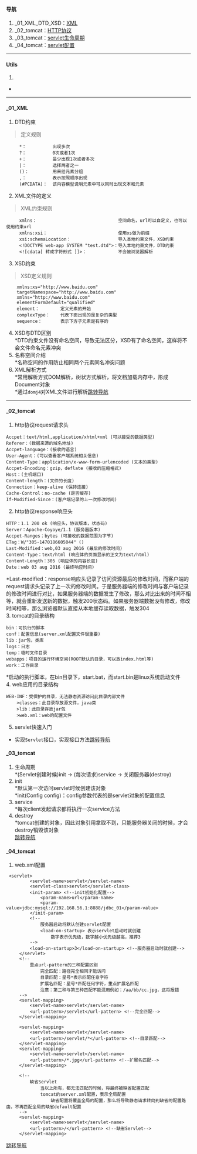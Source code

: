 #### 导航  
1. _01_XML_DTD_XSD：[XML](#user-content-_01_xml)  
2. _02_tomcat：[HTTP协议](#user-content-_02_tomcat)  
3. _03_tomcat：[servlet生命周期](#user-content-_03_tomcat)  
4. _04_tomcat：[servlet配置](#user-content-_04_tomcat)  
----
#### Utils  
1.    
*  
----
#### _01_XML  
1. DTD约束  
>定义规则
```
     *：          出现多次  
     ?：          0次或者1次  
     +：          最少出现1次或者多次  
     |：          选择两者之一  
     ()：         用来给元素分组  
     ,：          表示按照顺序出现  
     (#PCDATA)：  该内容模型说明元素中可以同时出现文本和元素  
```   
2. XML文件的定义  
>XML约束规则
```
     xmlns：                               空间命名，url可以自定义，也可以使用约束url  
     xmlns:xsi：                           使用xs做为前缀  
     xsi:schemaLocation：                  导入本地约束文件，XSD约束  
     <!DOCTYPE web-app SYSTEM "test.dtd">：导入本地约束文件，DTD约束  
     <![cdata[ 转成字符形式 ]]>：            不会被浏览器解析  
```  
3. XSD约束  
>XSD定义规则
```  
    xmlns:xs="http://www.baidu.com"  
    targetNamespace="http://www.baidu.com"  
    xmlns="http://www.baidu.com"  
    elementFormDefault="qualified"  
    element：        定义元素的开始  
    complexType：    代表下面出现的是复杂的类型  
    sequence：       表示下方子元素是有序的  
```  
4. XSD与DTD区别  
*DTD约束文件没有命名空间，导致无法区分，XSD有了命名空间，这样将不会文件命名元素冲突  
5. 名称空间介绍  
*名称空间的作用防止相同两个元素同名冲突问题  
9. XML解析方式  
*常用解析方式DOM解析，树状方式解析，将文档加载内存中，形成Document对象  
*通过`domj4`对XML文件进行解析[跳转导航](#user-content-导航)  
----  
#### _02_tomcat  
1. http协议request请求头  
```  
Accpet：text/html,application/xhtml+xml (可以接受的数据类型)  
Referer：(数据来源的域名地址)  
Accpet-language：(接收的语言)  
User-Agent：(可以查看客户端系统相关信息)  
Content-Type：application/x-www-form-urlencoded (文本的类型)  
Accpet-Encoding：gzip，deflate (接收的压缩格式)  
Host：(主机端口)  
Content-length：(文件的长度)  
Connection：keep-alive (保持连接)  
Cache-Control：no-cache (是否缓存)  
If-Modified-Since：(客户端记录的上一次修改时间)  
```  
2. http协议response响应头  
```  
HTTP：1.1 200 ok (响应头，协议版本，状态码)  
Server：Apache-Coyoye/1.1 (服务器版本)  
Accpet-Ranges：bytes (可接收的数据范围为字节)  
ETag：W/"305-1470186605044" ()  
Last-Modified：web,03 aug 2016 (最后的修改时间)  
Content-Type：text/html (响应体的页面显示的正文为text/html)  
Content-Length：305 (响应体的内容长度)  
Date：web 03 aug 2016 (最终响应时间)  
```  
*Last-modified：response响应头记录了访问资源最后的修改时间，而客户端的request请求头记录了上一次的修改时间。于是服务器端的修改时间与客户端记录的修改时间进行对比，如果服务器端的数据发生了修改，那么对比出来的时间不相等，就会重新发送新的数据，触发200状态码。如果服务器端数据没有修改，修改时间相等，那么浏览器默认直接从本地缓存读取数据，触发304  
3. tomcat的目录结构  
```  
bin：可执行的脚本  
conf：配置信息(server.xml配置文件很重要)  
lib：jar包，类库  
logs：日志  
temp：临时文件目录  
webapps：项目的运行环境空间(ROOT默认的目录，可以放index.html等)  
work：工作目录  
```  
*启动的执行脚本，在bin目录下，start.bat，而start.bin是linux系统启动文件  
4. web应用的目录结构  
```  
WEB-INF：受保护的目录，无法静态资源访问此目录内部文件  
    >classes：此目录存放源文件，java类  
    >lib：此目录存放jar包  
    >web.xml：web的配置文件  
```  
5. servlet快速入门  
* 实现`Servlet`接口，实现接口方法[跳转导航](#user-content-导航)  
#### _03_tomcat   
1. 生命周期  
*(Servlet创建时候)init -> (每次请求)service -> 关闭服务器(destroy)  
2. init  
*默认第一次访问servlet时候创建该对象  
*init(Config config)：config参数代表的是servlet对象的配置信息  
3. service  
*每次client发起请求都将执行一次service方法  
4. destroy  
*tomcat创建的对象，因此对象引用拿取不到，只能服务器关闭的时候，才会destroy销毁该对象  
[跳转导航](#user-content-导航)  
#### _04_tomcat  
1. web.xml配置  
```
 <servlet> 
         <servlet-name>servlet</servlet-name>  
         <servlet-class>servlet</servlet-class>  
         <init-param> <!--init初始化配置-->  
             <param-name>url</param-name>  
             <param-value>jdbc:mysql://192.168.56.1:8888/jdbc_01</param-value>  
         </init-param>  
         <!--  
             服务器启动将默认创建servlet配置  
             <load-on-startup> 表示servlet启动时就创建  
                 数字表示优先级，数字越小优先级越高，推荐3  
         -->  
         <load-on-startup>3</load-on-startup> <!--服务器启动时就创建-->  
     </servlet>  
     <!--  
         重点url-pattern的三种配置区别  
             完全匹配：路径完全相同才能访问  
             目录匹配：星号*表示匹配任意字符  
             扩展名匹配：星号*匹配任何字符，重点扩展名匹配  
             注意：第二种与第三种匹配不能混用例如：/aa/bb/cc.jpg，这将报错  
     -->  
     <servlet-mapping>  
         <servlet-name>servlet</servlet-name>  
         <url-pattern>/servlet</url-pattern> <!--完全匹配-->  
     </servlet-mapping>  
 
     <servlet-mapping>  
         <servlet-name>servlet</servlet-name>  
         <url-pattern>/servlet/*</url-pattern> <!--目录匹配-->  
     </servlet-mapping>  
     <servlet-mapping>  
         <servlet-name>servlet</servlet-name>  
         <url-pattern>/*.jpg</url-pattern> <!--扩展名匹配-->  
     </servlet-mapping>  
 
     <!--  
         缺省Servlet  
             当以上所有，都无法匹配的时候，将最终被缺省配置匹配  
             tomcat的server.xml配置，表示全局配置  
                 缺省配置将覆盖全局的配置，那么将导致静态请求转向到缺省的配置路由，不再匹配全局的缺省default配置  
     -->  
     <servlet-mapping>  
         <servlet-name>servlet</servlet-name>  
         <url-pattern>/</url-pattern> <!--缺省Servlet-->  
     </servlet-mapping>  
```  
[跳转导航](#user-content-导航)  